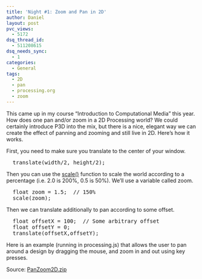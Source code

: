 ```yaml
---
title: 'Night #1: Zoom and Pan in 2D'
author: Daniel
layout: post
pvc_views:
  - 5172
dsq_thread_id:
  - 511208615
dsq_needs_sync:
  - 1
categories:
  - General
tags:
  - 2D
  - pan
  - processing.org
  - zoom
---
```

<p>This came up in my course &#8220;Introduction to Computational Media&#8221; this year.  How does one pan and/or zoom in a 2D Processing world?  We could certainly introduce P3D into the mix, but there is a nice, elegant way we can create the effect of panning and zooming and still live in 2D.  Here&#8217;s how it works.</p>
<p>First, you need to make sure you translate to the center of your window.</p>
<pre lang="java">
  translate(width/2, height/2);
</pre>
<p>Then you can use the <a href="http://processing.org/learning/basics/scale.html">scale()</a> function to scale the world according to a percentage (i.e. 2.0 is 200%, 0.5 is 50%).  We&#8217;ll use a variable called zoom.</p>
<pre lang="java">
  float zoom = 1.5;  // 150%
  scale(zoom);
</pre>
<p>Then we can translate additionally to pan according to some offset.</p>
<pre lang="java">
  float offsetX = 100;  // Some arbitrary offset
  float offsetY = 0;
  translate(offsetX,offsetY);
</pre>
<p>Here is an example (running in processing.js) that allows the user to pan around a design by dragging the mouse, and zoom in and out using key presses.</p>
<p><script type="application/processing">
// The scale of our world
float zoom;
// A vector to store the offset from the center
PVector offset;
// The previous offset
PVector poffset;
// A vector for the mouse position
PVector mouse;</p>
<p>void setup() {
  size(586, 293);
  zoom = 1.0;
  offset = new PVector(0, 0);
  poffset = new PVector(0, 0);</p>
<p>  smooth();
}</p>
<p>void draw() {
  background(50);
  pushMatrix();
  // Everything must be drawn relative to center
  translate(width/2, height/2);</p>
<p>  // Use scale for 2D "zoom"
  scale(zoom);
  // The offset (note how we scale according to the zoom)
  translate(offset.x, offset.y);</p>
<p>  // An arbitrary design so that we have something to see!
  randomSeed(1);
  for (int i = 0; i < 500; i++) {
    stroke(255);
    fill(255,50);
    rectMode(CENTER);
    float h = 100;
    if (random(1) < 0.5) {
      rect(random(-h,h),random(-h,h),12,12);
    } else {
      ellipse(random(-h,h),random(-h,h),12,12);
    } 
  }
  popMatrix();</p>
<p>  // Draw some text (not panned or zoomed!)
  fill(255);
  text("a: zoom innz: zoom outndrag mouse to pan",10,32);</p>
<p>}</p>
<p>// Zoom in and out when the key is pressed
void keyPressed() {
  if (key == 'a') {
    zoom += 0.1;
  } 
  else if (key == 'z') {
    zoom -= 0.1;
  }
  zoom = constrain(zoom,0,100);
}</p>
<p>// Store the mouse and the previous offset
void mousePressed() {
  mouse = new PVector(mouseX, mouseY);
  poffset.set(offset);
}</p>
<p>// Calculate the new offset based on change in mouse vs. previous offsey
void mouseDragged() {
  offset.x = (mouseX - mouse.x)/zoom + poffset.x;
  offset.y = (mouseY - mouse.y)/zoom + poffset.y;
}</p>
<p></script></p>
<p>Source: <a href='http://www.shiffman.net/wp/wp-content/uploads/2011/02/PanZoom2D.zip'>PanZoom2D.zip</a></p>
<p></script></p>
